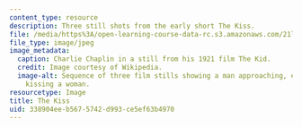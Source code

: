 ```yaml
---
content_type: resource
description: Three still shots from the early short The Kiss.
file: /media/https%3A/open-learning-course-data-rc.s3.amazonaws.com/21l-011-the-film-experience-fall-2013/338904eeb5675742d993ce5ef63b4970_kiss.jpg
file_type: image/jpeg
image_metadata:
  caption: Charlie Chaplin in a still from his 1921 film The Kid.
  credit: Image courtesy of Wikipedia.
  image-alt: Sequence of three film stills showing a man approaching, embracing and
    kissing a woman.
resourcetype: Image
title: The Kiss
uid: 338904ee-b567-5742-d993-ce5ef63b4970
---
```

